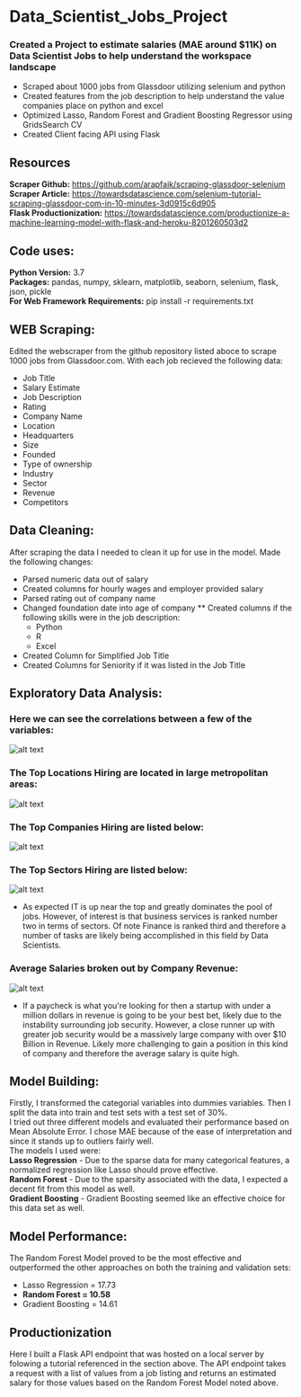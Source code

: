 # Data_Scientist_Jobs_Project
### Created a Project to estimate salaries (MAE around $11K) on Data Scientist Jobs to help understand the workspace landscape
* Scraped about 1000 jobs from Glassdoor utilizing selenium and python
* Created features from the job description to help understand the value companies place on python and excel
* Optimized Lasso, Random Forest and Gradient Boosting Regressor using GridsSearch CV
* Created Client facing API using Flask


## Resources
**Scraper Github:** https://github.com/arapfaik/scraping-glassdoor-selenium  
**Scraper Article:** https://towardsdatascience.com/selenium-tutorial-scraping-glassdoor-com-in-10-minutes-3d0915c6d905  
**Flask Productionization:** https://towardsdatascience.com/productionize-a-machine-learning-model-with-flask-and-heroku-8201260503d2  


## Code uses:
**Python Version:** 3.7  
**Packages:** pandas, numpy, sklearn, matplotlib, seaborn, selenium, flask, json, pickle  
**For Web Framework Requirements:** pip install -r requirements.txt

## WEB Scraping:
Edited the webscraper from the github repository listed aboce to scrape 1000 jobs from Glassdoor.com. With each job recieved the following data:
* Job Title
* Salary Estimate
* Job Description
* Rating
* Company Name
* Location
* Headquarters
* Size
* Founded
* Type of ownership
* Industry
* Sector
* Revenue
* Competitors

## Data Cleaning:
After scraping the data I needed to clean it up for use in the model. Made the following changes:
* Parsed numeric data out of salary
* Created columns for hourly wages and employer provided salary
* Parsed rating out of company name
* Changed foundation date into age of company
** Created columns if the following skills were in the job description:
    * Python
    * R
    * Excel
* Created Column for Simplified Job Title
* Created Columns for Seniority if it was listed in the Job Title

## Exploratory Data Analysis:
### Here we can see the correlations between a few of the variables:  
![alt text](https://github.com/Artemness/Data_Scientist_Jobs_Project/blob/master/heatmap.png "Correlations")  

### The Top Locations Hiring are located in large metropolitan areas:  
![alt text](https://github.com/Artemness/Data_Scientist_Jobs_Project/blob/master/TopLocationsHiring.png "Top Locations")  

### The Top Companies Hiring are listed below:
![alt text](https://github.com/Artemness/Data_Scientist_Jobs_Project/blob/master/Top20CompaniesHiring.png "Top Companies")  

### The Top Sectors Hiring are listed below:
![alt text](https://github.com/Artemness/Data_Scientist_Jobs_Project/blob/master/Sectors.png "Top Sectors")  
* As expected IT is up near the top and greatly dominates the pool of jobs. However, of interest is that business services is ranked number two in terms of sectors. Of note Finance is ranked third and therefore a number of tasks are likely being accomplished in this field by Data Scientists.

### Average Salaries broken out by Company Revenue:
![alt text](https://github.com/Artemness/Data_Scientist_Jobs_Project/blob/master/CompanyRevenue.png "Company Revenues")  
* If a paycheck is what you're looking for then a startup with under a million dollars in revenue is going to be your best bet, likely due to the instability surrounding job security. However, a close runner up with greater job security would be a massively large company with over $10 Billion in Revenue. Likely more challenging to gain a position in this kind of company and therefore the average salary is quite high.


## Model Building:
Firstly, I transformed the categorial variables into dummies variables. Then I split the data into train and test sets with a test set of 30%.  
I tried out three different models and evaluated their performance based on Mean Absolute Error. I chose MAE because of the ease of interpretation and since it stands up to outliers fairly well.  
The models I used were:  
**Lasso Regression** - Due to the sparse data for many categorical features, a normalized regression like Lasso should prove effective.  
**Random Forest** - Due to the sparsity associated with the data, I expected a decent fit from this model as well.  
**Gradient Boosting** - Gradient Boosting seemed like an effective choice for this data set as well.  

## Model Performance:
The Random Forest Model proved to be the most effective and outperformed the other approaches on both the training and validation sets:
* Lasso Regression = 17.73  
* **Random Forest = 10.58**  
* Gradient Boosting = 14.61  

## Productionization
Here I built a Flask API endpoint that was hosted on a local server by folowing a tutorial referenced in the section above. The API endpoint takes a request with a list of values from a job listing and returns an estimated salary for those values based on the Random Forest Model noted above.

